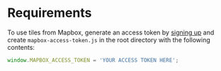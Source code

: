 # Requirements

To use tiles from Mapbox, generate an access token by [signing up](https://www.mapbox.com/signup/)
and create `mapbox-access-token.js` in the root directory with the following contents:

```js
window.MAPBOX_ACCESS_TOKEN = 'YOUR ACCESS TOKEN HERE';
```
